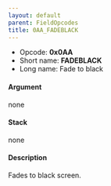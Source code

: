 ```yaml
---
layout: default
parent: FieldOpcodes
title: 0AA_FADEBLACK
---
```


-   Opcode: **0x0AA**
-   Short name: **FADEBLACK**
-   Long name: Fade to black

#### Argument

none

#### Stack

none

#### Description

Fades to black screen.
